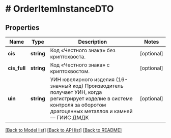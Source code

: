# # OrderItemInstanceDTO

## Properties

Name | Type | Description | Notes
------------ | ------------- | ------------- | -------------
**cis** | **string** | Код «Честного знака» без криптохвоста. | [optional]
**cis_full** | **string** | Код «Честного знака» с криптохвостом. | [optional]
**uin** | **string** | УИН ювелирного изделия (16-значный код) Производитель получает УИН, когда регистрирует изделие в системе контроля за оборотом драгоценных металлов и камней — ГИИС ДМДК | [optional]

[[Back to Model list]](../../README.md#models) [[Back to API list]](../../README.md#endpoints) [[Back to README]](../../README.md)
